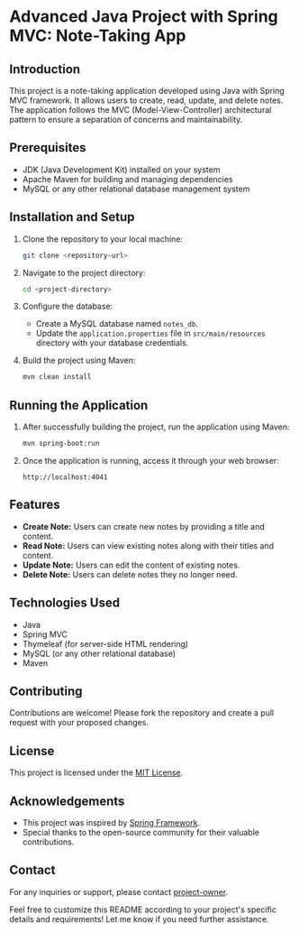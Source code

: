 

# Advanced Java Project with Spring MVC: Note-Taking App

## Introduction
This project is a note-taking application developed using Java with Spring MVC framework. It allows users to create, read, update, and delete notes. The application follows the MVC (Model-View-Controller) architectural pattern to ensure a separation of concerns and maintainability.

## Prerequisites
- JDK (Java Development Kit) installed on your system
- Apache Maven for building and managing dependencies
- MySQL or any other relational database management system

## Installation and Setup
1. Clone the repository to your local machine:
    ```bash
    git clone <repository-url>
    ```
2. Navigate to the project directory:
    ```bash
    cd <project-directory>
    ```
3. Configure the database:
    - Create a MySQL database named `notes_db`.
    - Update the `application.properties` file in `src/main/resources` directory with your database credentials.

4. Build the project using Maven:
    ```bash
    mvn clean install
    ```

## Running the Application
1. After successfully building the project, run the application using Maven:
    ```bash
    mvn spring-boot:run
    ```
2. Once the application is running, access it through your web browser:
    ```
    http://localhost:4041
    ```

## Features
- **Create Note:** Users can create new notes by providing a title and content.
- **Read Note:** Users can view existing notes along with their titles and content.
- **Update Note:** Users can edit the content of existing notes.
- **Delete Note:** Users can delete notes they no longer need.

## Technologies Used
- Java
- Spring MVC
- Thymeleaf (for server-side HTML rendering)
- MySQL (or any other relational database)
- Maven

## Contributing
Contributions are welcome! Please fork the repository and create a pull request with your proposed changes.

## License
This project is licensed under the [MIT License](LICENSE).

## Acknowledgements
- This project was inspired by [Spring Framework](https://spring.io/).
- Special thanks to the open-source community for their valuable contributions.
  
## Contact
For any inquiries or support, please contact [project-owner](mailto:thakuraloksingh186@gmail.com).

Feel free to customize this README according to your project's specific details and requirements! Let me know if you need further assistance.
